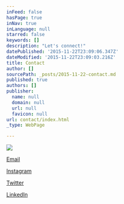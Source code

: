 ```yaml
---
inFeed: false
hasPage: true
inNav: true
inLanguage: null
starred: false
keywords: []
description: "Let's connect!"
datePublished: '2015-11-22T23:09:06.347Z'
dateModified: '2015-11-22T23:09:03.216Z'
title: Contact
author: []
sourcePath: _posts/2015-11-22-contact.md
published: true
authors: []
publisher:
  name: null
  domain: null
  url: null
  favicon: null
url: contact/index.html
_type: WebPage

---
```

![](https://the-grid-user-content.s3-us-west-2.amazonaws.com/dc64ac50-45d3-4c8c-86c8-a676bb6882d1.jpg)

[Email][0]

[Instagram][1]

[Twitter][2]

[LinkedIn][3]

[0]: mailto:info@jordanredshaw.com
[1]: https://instagram.com/jordanredshaw/
[2]: https://twitter.com/jordanredshaw
[3]: https://www.linkedin.com/in/jordanredshaw